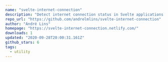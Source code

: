 ```yaml
---
name: "svelte-internet-connection"
description: "Detect internet connection status in Svelte applications."
repo_url: "https://github.com/andrelmlins/svelte-internet-connection"
author: "André Lins"
homepage: "https://svelte-internet-connection.netlify.com/"
downloads: 1
updated: "2020-09-28T20:00:31.161Z"
github_stars: 6
tags: 
  - utility
---
```

